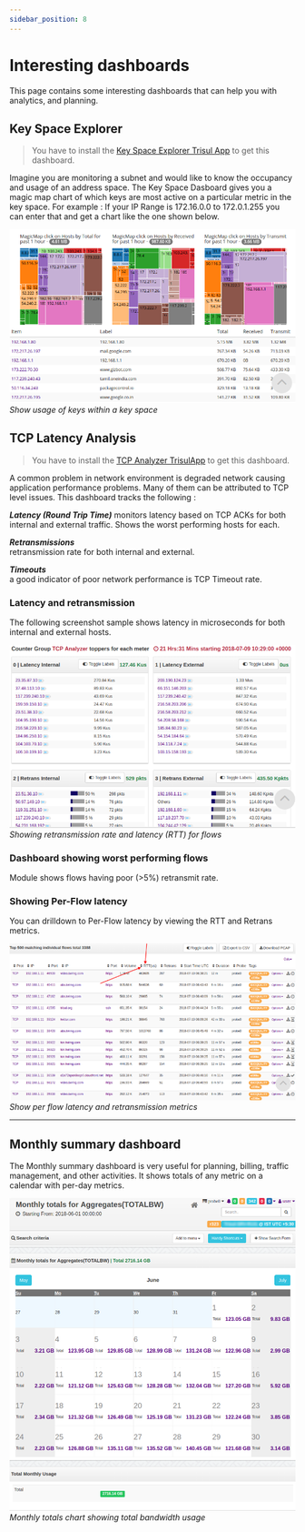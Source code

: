 ```yaml
---
sidebar_position: 8
---
```


# Interesting dashboards

This page contains some interesting dashboards that can help you with
analytics, and planning.

## Key Space Explorer

> You have to install the [Key Space Explorer Trisul App](/docs/ug/webadmin/apps) to get this dashboard.

Imagine you are monitoring a subnet and would like to know the occupancy
and usage of an address space. The Key Space Dasboard gives you a magic
map chart of which keys are most active on a particular metric in the
key space. For example : If your IP Range is 172.16.0.0 to 172.0.1.255
you can enter that and get a chart like the one shown below.

![](images/dashboards/key_space_explore.png)  
*Show usage of keys within a key space*

## TCP Latency Analysis

> You have to install the [TCP Analyzer TrisulApp](/docs/ug/webadmin/apps) to get this dashboard.

A common problem in network environment is degraded network causing
application performance problems. Many of them can be attributed to TCP
level issues. This dashboard tracks the following :

***Latency (Round Trip Time)*** 
monitors latency based on TCP ACKs for both internal and external
traffic. Shows the worst performing hosts for each.

***Retransmissions***  
retransmission rate for both internal and external.

***Timeouts***  
a good indicator of poor network performance is TCP Timeout rate.

### Latency and retransmission

The following screenshot sample shows latency in microseconds for both
internal and external hosts.

![](images/dashboards/tcp_analyzer.png)  
*Showing retransmission rate and latency (RTT) for flows*

### Dashboard showing worst performing flows

Module shows flows having poor (\>5%) retransmit rate.

### Showing Per-Flow latency

You can drilldown to Per-Flow latency by viewing the RTT and Retrans
metrics.

![](images/dashboards/flow_rtt.png)  
*Show per flow latency and retransmission metrics*

------------------------------------------------------------------------

## Monthly summary dashboard

The Monthly summary dashboard is very useful for planning, billing,
traffic management, and other activities. It shows totals of any metric
on a calendar with per-day metrics.

![](images/dashboards/monthlysummary.png)  
*Monthly totals chart showing total bandwidth usage*
